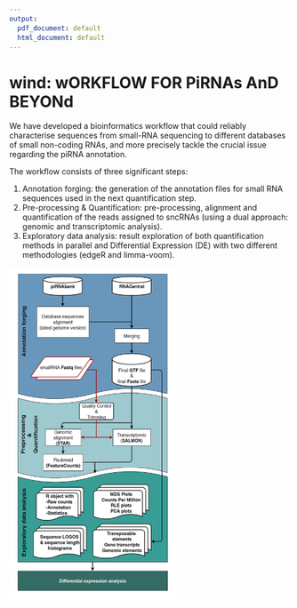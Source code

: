 ```yaml
---
output:
  pdf_document: default
  html_document: default
---
```

# wind: wORKFLOW FOR PiRNAs AnD BEYONd
We have developed a bioinformatics workflow that could reliably 
characterise sequences from small-RNA sequencing to different databases 
of small non-coding RNAs, and more precisely tackle the crucial issue regarding the piRNA annotation.

The workflow consists of three significant steps:  
1. Annotation forging: the generation of the annotation files for small RNA sequences used in the next quantification step.  
2. Pre-processing & Quantification: pre-processing, alignment and quantification of the reads assigned to sncRNAs (using a dual approach: genomic and transcriptomic analysis).  
3. Exploratory data analysis: result exploration of both quantification methods in parallel and Differential Expression (DE) with two different methodologies (edgeR and limma-voom).


<div>
<img src="./Figure_workflow.jpg" width="300" height="600"/>
</div>
